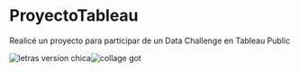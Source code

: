 # ProyectoTableau
Realicé un proyecto para participar de un Data Challenge en Tableau Public 


![letras version chica](https://user-images.githubusercontent.com/80054717/187475389-30a66deb-7bc7-4822-8c56-ec98b1ab647d.png)![collage got](https://user-images.githubusercontent.com/80054717/187475416-1bff5b1b-7ba2-4423-a3ec-bd05a510a43d.png)

